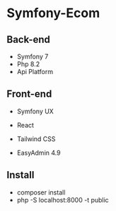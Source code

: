 # Symfony-Ecom

## Back-end

- Symfony 7
- Php 8.2
- Api Platform

## Front-end

- Symfony UX
- React
- Tailwind CSS

- EasyAdmin 4.9

## Install 

- composer install
- php -S localhost:8000 -t public